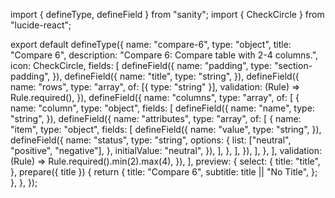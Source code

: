 import { defineType, defineField } from "sanity";
import { CheckCircle } from "lucide-react";

export default defineType({
name: "compare-6",
type: "object",
title: "Compare 6",
description: "Compare 6: Compare table with 2-4 columns.",
icon: CheckCircle,
fields: [
defineField({
name: "padding",
type: "section-padding",
}),
defineField({
name: "title",
type: "string",
}),
defineField({
name: "rows",
type: "array",
of: [{ type: "string" }],
validation: (Rule) => Rule.required(),
}),
defineField({
name: "columns",
type: "array",
of: [
{
name: "column",
type: "object",
fields: [
defineField({
name: "name",
type: "string",
}),
defineField({
name: "attributes",
type: "array",
of: [
{
name: "item",
type: "object",
fields: [
defineField({
name: "value",
type: "string",
}),
defineField({
name: "status",
type: "string",
options: {
list: ["neutral", "positive", "negative"],
},
initialValue: "neutral",
}),
],
},
],
}),
],
},
],
validation: (Rule) => Rule.required().min(2).max(4),
}),
],
preview: {
select: {
title: "title",
},
prepare({ title }) {
return {
title: "Compare 6",
subtitle: title || "No Title",
};
},
},
});
